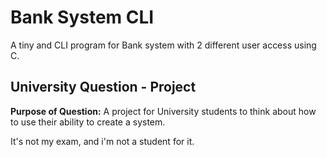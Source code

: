 # Bank System CLI

A tiny and CLI program for Bank system with 2 different user access using C.

## University Question - Project

**Purpose of Question:** A project for University students to think about how to use their ability to create a system.

It's not my exam, and i'm not a student for it.
